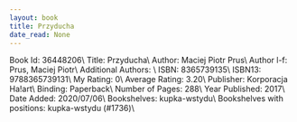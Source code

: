 ```yaml
---
layout: book
title: Przyducha
date_read: None
---
```


Book Id: 36448206\ 
Title: Przyducha\ 
Author: Maciej Piotr Prus\ 
Author l-f: Prus, Maciej Piotr\ 
Additional Authors: \ 
ISBN: 8365739135\ 
ISBN13: 9788365739131\ 
My Rating: 0\ 
Average Rating: 3.20\ 
Publisher: Korporacja Ha!art\ 
Binding: Paperback\ 
Number of Pages: 288\ 
Year Published: 2017\ 
Date Added: 2020/07/06\ 
Bookshelves: kupka-wstydu\ 
Bookshelves with positions: kupka-wstydu (#1736)\ 

